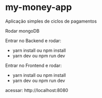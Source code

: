 # my-money-app

Aplicação simples de ciclos de pagamentos


Rodar mongoDB

Entrar no Backend e rodar:

- yarn install ou npm install
- yarn dev ou npm run dev

Entrar no Frontend e rodar:

- yarn install ou npm install
- yarn dev ou npm run dev

acessar: 
http://localhost:8080
